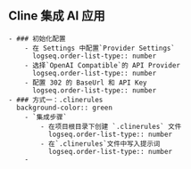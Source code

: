 ## Cline 集成 AI 应用
	- ### 初始化配置
		- 在 Settings 中配置`Provider Settings`
		  logseq.order-list-type:: number
		- 选择`OpenAI Compatible`的 API Provider
		  logseq.order-list-type:: number
		- 配置 302 的 BaseUrl 和 API Key
		  logseq.order-list-type:: number
	- ### 方式一：.clinerules
	  background-color:: green
		- `集成步骤`
			- 在项目根目录下创建 `.clinerules` 文件
			  logseq.order-list-type:: number
			- 在`.clinerules`文件中写入提示词
			  logseq.order-list-type:: number
		-